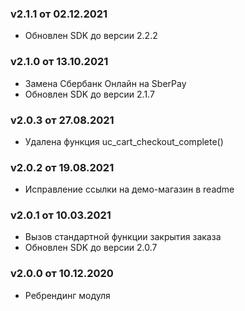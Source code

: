 ### v2.1.1 от 02.12.2021
* Обновлен SDK до версии 2.2.2

### v2.1.0 от 13.10.2021
* Замена Сбербанк Онлайн на SberPay
* Обновлен SDK до версии 2.1.7

### v2.0.3 от 27.08.2021
* Удалена функция uc_cart_checkout_complete()

### v2.0.2 от 19.08.2021
* Исправление ссылки на демо-магазин в readme

### v2.0.1 от 10.03.2021
* Вызов стандартной функции закрытия заказа
* Обновлен SDK до версии 2.0.7

### v2.0.0 от 10.12.2020
* Ребрендинг модуля
